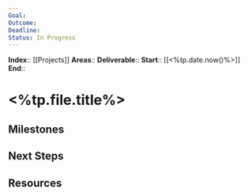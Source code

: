 ```yaml
---
Goal: 
Outcome: 
Deadline: 
Status: In Progress
---
```

**Index**:: [[Projects]]
**Areas**:: 
**Deliverable**:: 
**Start**:: [[<%tp.date.now()%>]]
**End**:: 

# <%tp.file.title%>
## Milestones

## Next Steps

## Resources
